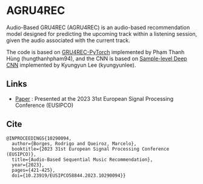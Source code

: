 # AGRU4REC

Audio-Based GRU4REC (AGRU4REC) is an audio-based recommendation model designed for predicting the upcoming track within a listening session, given the audio associated with the current track. 

The code is based on [GRU4REC-PyTorch](https://github.com/hungthanhpham94/GRU4REC-pytorch) implemented by Phạm Thanh Hùng (hungthanhpham94), and the CNN is based on [Sample-level Deep CNN](https://github.com/kyungyunlee/sampleCNN-pytorch) implemented by Kyungyun Lee (kyungyunlee).

## Links 
* [Paper](https://doi.org/10.23919/EUSIPCO58844.2023.10290094) : Presented at the 2023 31st European Signal Processing Conference (EUSIPCO) 

## Cite 
```
@INPROCEEDINGS{10290094,
  author={Borges, Rodrigo and Queiroz, Marcelo},
  booktitle={2023 31st European Signal Processing Conference (EUSIPCO)}, 
  title={Audio-Based Sequential Music Recommendation}, 
  year={2023},
  pages={421-425},
  doi={10.23919/EUSIPCO58844.2023.10290094}}
```
